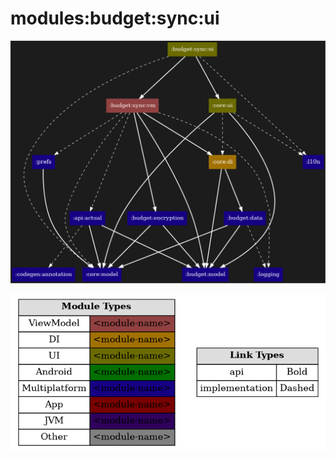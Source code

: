 # modules:budget:sync:ui

<!--region chart-->
![chart](atlas/chart.png)

![legend](../../../../atlas/legend.png)
<!--endregion-->